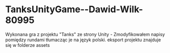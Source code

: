 # TanksUnityGame--Dawid-Wilk-80995
Wykonana gra z projektu "Tanks" ze strony Unity - Zmodyfikowałem napisy pomiędzy rundami tłumacząc je na język polski.
eksport projektu znajduje się w folderze assets
